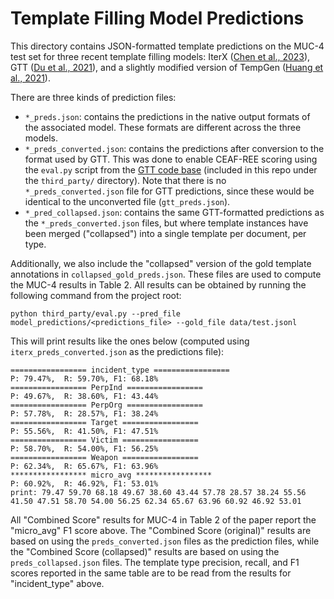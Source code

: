 # Template Filling Model Predictions

This directory contains JSON-formatted template predictions on the MUC-4 test set for three recent template filling models: IterX ([Chen et al., 2023](https://aclanthology.org/2023.eacl-main.136/)), GTT ([Du et al., 2021](https://aclanthology.org/2021.naacl-main.70/)), and a slightly modified version of TempGen ([Huang et al., 2021](https://aclanthology.org/2021.naacl-main.69/)).

There are three kinds of prediction files:
- `*_preds.json`: contains the predictions in the native output formats of the associated model. These formats are different across the three models.
- `*_preds_converted.json`: contains the predictions after conversion to the format used by GTT. This was done to enable CEAF-REE scoring using the `eval.py` script from the [GTT code base](https://github.com/xinyadu/gtt) (included in this repo under the `third_party/` directory). Note that there is no `*_preds_converted.json` file for GTT predictions, since these would be identical to the unconverted file (`gtt_preds.json`).
- `*_pred_collapsed.json`: contains the same GTT-formatted predictions as the `*_preds_converted.json` files, but where template instances have been merged ("collapsed") into a single template per document, per type.

Additionally, we also include the "collapsed" version of the gold template annotations in `collapsed_gold_preds.json`. These files are used to compute the MUC-4 results in Table 2. All results can be obtained by running the following command from the project root:

```
python third_party/eval.py --pred_file model_predictions/<predictions_file> --gold_file data/test.jsonl
``` 

This will print results like the ones below (computed using `iterx_preds_converted.json` as the predictions file):

```
================= incident_type =================
P: 79.47%,  R: 59.70%, F1: 68.18%
================= PerpInd =================
P: 49.67%,  R: 38.60%, F1: 43.44%
================= PerpOrg =================
P: 57.78%,  R: 28.57%, F1: 38.24%
================= Target =================
P: 55.56%,  R: 41.50%, F1: 47.51%
================= Victim =================
P: 58.70%,  R: 54.00%, F1: 56.25%
================= Weapon =================
P: 62.34%,  R: 65.67%, F1: 63.96%
***************** micro_avg *****************
P: 60.92%,  R: 46.92%, F1: 53.01%
print: 79.47 59.70 68.18 49.67 38.60 43.44 57.78 28.57 38.24 55.56 41.50 47.51 58.70 54.00 56.25 62.34 65.67 63.96 60.92 46.92 53.01
```

All "Combined Score" results for MUC-4 in Table 2 of the paper report the "micro\_avg" F1 score above. The "Combined Score (original)" results are based on using the `preds_converted.json` files as the prediction files, while the "Combined Score (collapsed)" results are based on using the `preds_collapsed.json` files. The template type precision, recall, and F1 scores reported in the same table are to be read from the results for "incident\_type" above.
